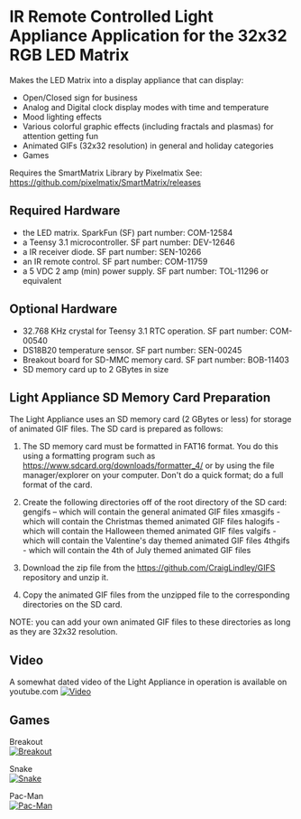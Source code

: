 IR Remote Controlled Light Appliance Application for the 32x32 RGB LED Matrix
=============================================================================

Makes the LED Matrix into a display appliance that can display:
 * Open/Closed sign for business
 * Analog and Digital clock display modes with time and temperature
 * Mood lighting effects
 * Various colorful graphic effects (including fractals and plasmas) for attention getting fun
 * Animated GIFs (32x32 resolution) in general and holiday categories
 * Games
  
Requires the SmartMatrix Library by Pixelmatix
See: https://github.com/pixelmatix/SmartMatrix/releases

Required Hardware
-----------------
*  the LED matrix. SparkFun (SF) part number: COM-12584
*  a Teensy 3.1 microcontroller. SF part number: DEV-12646
*  a IR receiver diode. SF part number: SEN-10266
*  an IR remote control. SF part number: COM-11759
*  a 5 VDC 2 amp (min) power supply. SF part number: TOL-11296 or equivalent

Optional Hardware
-----------------
*  32.768 KHz crystal for Teensy 3.1 RTC operation. SF part number: COM-00540
*  DS18B20 temperature sensor. SF part number: SEN-00245
*  Breakout board for SD-MMC memory card. SF part number: BOB-11403
*  SD memory card up to 2 GBytes in size

Light Appliance SD Memory Card Preparation
------------------------------------------
The Light Appliance uses an SD memory card (2 GBytes or less) for storage of animated GIF files. The
SD card is prepared as follows:

1. The SD memory card must be formatted in FAT16 format. You do this using a formatting program
   such as https://www.sdcard.org/downloads/formatter_4/ or by using the file manager/explorer on
   your computer. Don't do a quick format; do a full format of the card.

2. Create the following directories off of the root directory of the SD card: 
   gengifs  – which will contain the general animated GIF files
   xmasgifs - which will contain the Christmas themed animated GIF files
   halogifs - which will contain the Halloween themed animated GIF files
   valgifs  - which will contain the Valentine's day themed animated GIF files
   4thgifs  - which will contain the 4th of July themed animated GIF files

3. Download the zip file from the https://github.com/CraigLindley/GIFS repository and unzip it.

4. Copy the animated GIF files from the unzipped file to the corresponding directories on the SD card.

NOTE: you can add your own animated GIF files to these directories as long as they are 32x32 resolution.


Video
-----
A somewhat dated video of the Light Appliance in operation is available on youtube.com
[![Video](http://img.youtube.com/vi/VrOEJqX1-mE/0.jpg)](http://www.youtube.com/watch?v=VrOEJqX1-mE)  


Games
-----

Breakout  
[![Breakout](http://img.youtube.com/vi/j8szcxkgTSU/0.jpg)](http://www.youtube.com/watch?v=j8szcxkgTSU)  

Snake  
[![Snake](http://img.youtube.com/vi/G5TUtR3zWg4/0.jpg)](http://www.youtube.com/watch?v=G5TUtR3zWg4)  

Pac-Man  
[![Pac-Man](http://img.youtube.com/vi/f6wRntnCA6A/0.jpg)](http://www.youtube.com/watch?v=f6wRntnCA6A)  
